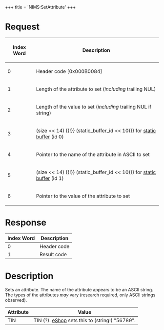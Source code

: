 +++
title = 'NIMS:SetAttribute'
+++

# Request

<table>
<thead>
<tr class="header">
<th><p>Index Word</p></th>
<th><p>Description</p></th>
</tr>
</thead>
<tbody>
<tr class="odd">
<td><p>0</p></td>
<td><p>Header code [0x000B0084]</p></td>
</tr>
<tr class="even">
<td><p>1</p></td>
<td><p>Length of the attribute to set (<em>including</em> trailing
NUL)</p></td>
</tr>
<tr class="odd">
<td><p>2</p></td>
<td><p>Length of the value to set (<em>including</em> trailing NUL if
string)</p></td>
</tr>
<tr class="even">
<td><p>3</p></td>
<td><p>(size &lt;&lt; 14) {{!}} (static_buffer_id &lt;&lt; 10)}} for <a
href="../IPC#Static_Buffer_Translation" title="wikilink">static buffer</a>
(id 0)</p></td>
</tr>
<tr class="odd">
<td><p>4</p></td>
<td><p>Pointer to the name of the attribute in ASCII to set</p></td>
</tr>
<tr class="even">
<td><p>5</p></td>
<td><p>(size &lt;&lt; 14) {{!}} (static_buffer_id &lt;&lt; 10)}} for <a
href="../IPC#Static_Buffer_Translation" title="wikilink">static buffer</a>
(id 1)</p></td>
</tr>
<tr class="odd">
<td><p>6</p></td>
<td><p>Pointer to the value of the attribute to set</p></td>
</tr>
</tbody>
</table>

# Response

| Index Word | Description |
|------------|-------------|
| 0          | Header code |
| 1          | Result code |

# Description

Sets an attribute. The name of the attribute appears to be an ASCII
string. The types of the attributes *may* vary (research required, only
ASCII strings observed).

| Attribute | Value                                                              |
|-----------|--------------------------------------------------------------------|
| TIN       | TIN (?). [eShop](EShop "wikilink") sets this to (string!) "56789". |
